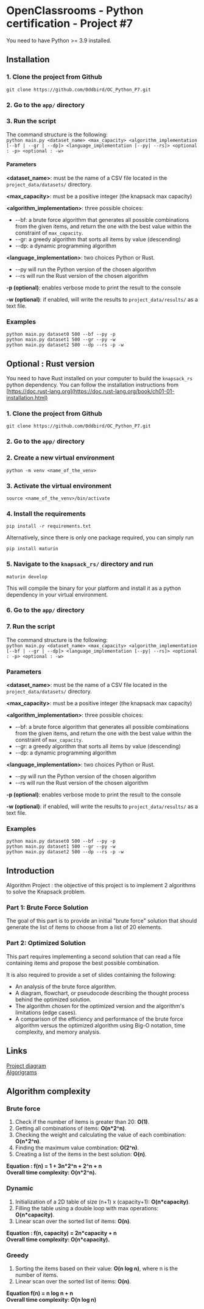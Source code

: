 # OpenClassrooms - Python certification - Project #7

You need to have Python >= 3.9 installed.

## Installation

### 1. Clone the project from Github

`git clone https://github.com/0ddbird/OC_Python_P7.git`  

### 2. Go to the `app/` directory  

### 3. Run the script
The command structure is the following:  
`python main.py <dataset_name> <max_capacity> <algorithm_implementation [--bf | --gr | --dp]> <language_implementation [--py| --rs]> <optional : -p> <optional : -w>`

#### Parameters
**<dataset_name>**: must be the name of a CSV file located in the `project_data/datasets/` directory.  

**<max_capacity>**: must be a positive integer (the knapsack max capacity)  

**<algorithm_implementation>**: three possible choices:
- --bf: a brute force algorithm that generates all possible combinations from the given items, and return the one with the best value within the constraint of `max_capacity`.
- --gr: a greedy algorithm that sorts all items by value (descending)
- --dp: a dynamic programming algorithm  

**<language_implementation>**: two choices Python or Rust.
- --py will run the Python version of the chosen algorithm
- --rs will run the Rust version of the chosen algorithm

**-p (optional)**: enables verbose mode to print the result to the console  

**-w (optional)**: if enabled, will write the results to `project_data/results/` as a text file. 


### Examples

`python main.py dataset0 500 --bf --py -p`  
`python main.py dataset1 500 --gr --py -w`  
`python main.py dataset2 500 --dp --rs -p -w`  

## Optional : Rust version

You need to have Rust installed on your computer to build the `knapsack_rs` python dependency. 
You can follow the installation instructions from [https://doc.rust-lang.org](https://doc.rust-lang.org/book/ch01-01-installation.html)

### 1. Clone the project from Github

`git clone https://github.com/0ddbird/OC_Python_P7.git`  

### 2. Go to the `app/` directory  

### 2. Create a new virtual environment

`python -m venv <name_of_the_venv>`  


### 3. Activate the virtual environment

`source <name_of_the_venv>/bin/activate`  

### 4. Install the requirements

`pip install -r requirements.txt`  

Alternatively, since there is only one package required, you can simply run  

`pip install maturin`


### 5. Navigate to the `knapsack_rs/` directory and run

`maturin develop`  

This will compile the binary for your platform and install it as a python dependency in your virtual environment.

### 6. Go to the `app/` directory  

### 7. Run the script
The command structure is the following:  
`python main.py <dataset_name> <max_capacity> <algorithm_implementation [--bf | --gr | --dp]> <language_implementation [--py| --rs]> <optional : -p> <optional : -w>`

### Parameters
**<dataset_name>**: must be the name of a CSV file located in the `project_data/datasets/` directory.  

**<max_capacity>**: must be a positive integer (the knapsack max capacity)  

**<algorithm_implementation>**: three possible choices:
- --bf: a brute force algorithm that generates all possible combinations from the given items, and return the one with the best value within the constraint of `max_capacity`.
- --gr: a greedy algorithm that sorts all items by value (descending)
- --dp: a dynamic programming algorithm  

**<language_implementation>**: two choices Python or Rust.
- --py will run the Python version of the chosen algorithm
- --rs will run the Rust version of the chosen algorithm

**-p (optional)**: enables verbose mode to print the result to the console  

**-w (optional)**: if enabled, will write the results to `project_data/results/` as a text file. 


### Examples

`python main.py dataset0 500 --bf --py -p`  
`python main.py dataset1 500 --gr --py -w`  
`python main.py dataset2 500 --dp --rs -p -w`  

## Introduction

Algorithm Project : the objective of this project is to implement 2 algorithms to solve the Knapsack problem.

### Part 1: Brute Force Solution

The goal of this part is to provide an initial "brute force" solution that should generate the list of items to choose from a list of 20 elements.

### Part 2: Optimized Solution

This part requires implementing a second solution that can read a file containing items and propose the best possible combination.

It is also required to provide a set of slides containing the following:

- An analysis of the brute force algorithm.
- A diagram, flowchart, or pseudocode describing the thought process behind the optimized solution.
- The algorithm chosen for the optimized version and the algorithm's limitations (edge cases).
- A comparison of the efficiency and performance of the brute force algorithm versus the optimized algorithm using Big-O notation, time complexity, and memory analysis.


## Links

[Project diagram](https://whimsical.com/BzsL865mDueuqFBd5RSfjU)  
[Algorigrams](https://whimsical.com/p7-algorigrammes-AxG7CBJ1VWqR25my86c9Rw)  

## Algorithm complexity

### Brute force
1. Check if the number of items is greater than 20: **O(1)**.
2. Getting all combinations of items: **O(n*2^n)**.
3. Checking the weight and calculating the value of each combination: **O(n*2^n)**.
4. Finding the maximum value combination: **O(2^n)**.
5. Creating a list of the items in the best solution: **O(n)**.

**Equation : f(n) = 1 + 3n*2^n + 2^n + n**  
**Overall time complexity: O(n*2^n).**  


###  Dynamic

1. Initialization of a 2D table of size (n+1) x (capacity+1): **O(n*capacity)**.
2. Filling the table using a double loop with max operations: **O(n*capacity)**.
3. Linear scan over the sorted list of items: **O(n)**. 

**Equation : f(n, capacity) = 2n*capacity + n**  
**Overall time complexity: O(n*capacity).**  

###  Greedy

1. Sorting the items based on their value: **O(n log n)**, where n is the number of items.  
2. Linear scan over the sorted list of items: **O(n)**.  


**Equation f(n) = n log n + n**  
**Overall time complexity: O(n log n)**  
